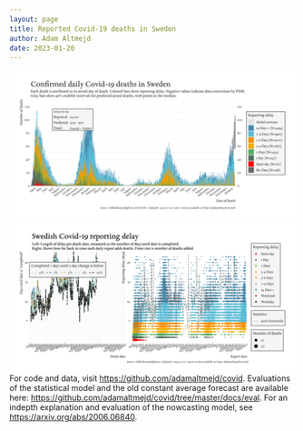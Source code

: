 ```yaml
---
layout: page
title: Reported Covid-19 deaths in Sweden
author: Adam Altmejd
date: 2023-01-20
---
```


![Graph of Swedish Covid-19 deaths with reporting delay.](deaths_lag_sweden_2023-01-20.png "Swedish Covid-19 deaths.")
![Graph of Swedish Covid-19 reporting delay in daily deaths.](lag_trend_sweden_2023-01-20.png "Trend in Swedish Covid-19 mortality reporting delay.")
For code and data, visit <https://github.com/adamaltmejd/covid>.
Evaluations of the statistical model and the old constant average forecast are available here: <https://github.com/adamaltmejd/covid/tree/master/docs/eval>.
For an indepth explanation and evaluation of the nowcasting model, see <https://arxiv.org/abs/2006.06840>.
